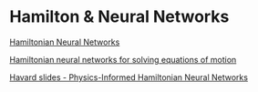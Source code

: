 # Hamilton & Neural Networks

[Hamiltonian Neural Networks](https://arxiv.org/pdf/1906.01563)

[Hamiltonian neural networks for solving equations of motion](https://journals.aps.org/pre/abstract/10.1103/PhysRevE.105.065305)

[Havard slides - Physics-Informed Hamiltonian Neural Networks](https://scholar.harvard.edu/files/marios_matthaiakis/files/mlinastronomy_pinns_chile2021.pdf)
